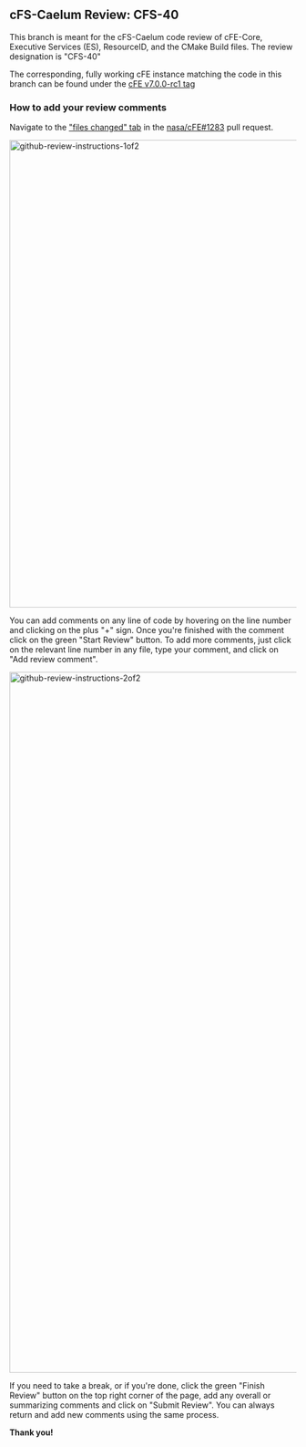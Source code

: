 ## cFS-Caelum Review: CFS-40

This branch is meant for the cFS-Caelum code review of cFE-Core, Executive Services (ES), ResourceID, and the CMake Build files. The review designation is "CFS-40"

The corresponding, fully working cFE instance matching the code in this branch can be found under the [cFE v7.0.0-rc1 tag](https://github.com/nasa/cFE/releases/tag/v7.0.0-rc1)

### How to add your review comments

Navigate to the ["files changed" tab](https://github.com/nasa/cFE/pull/1283/files) in the [nasa/cFE#1283](https://github.com/nasa/cFE/pull/1283) pull request.


<img width="820" alt="github-review-instructions-1of2" src="https://user-images.githubusercontent.com/59618057/113956688-dca76a00-97eb-11eb-99d4-9ec84b459dce.png">


You can add comments on any line of code by hovering on the line number and clicking on the plus "+" sign. Once you're finished with the comment click on the green "Start Review" button. To add more comments, just click on the relevant line number in any file, type your comment, and click on "Add review comment".


<img width="1229" alt="github-review-instructions-2of2" src="https://user-images.githubusercontent.com/59618057/113956482-8508fe80-97eb-11eb-8197-618d4e25fa51.png">

 If you need to take a break, or if you're done, click the green "Finish Review" button on the top right corner of the
page, add any overall or summarizing comments and click on "Submit Review". You can always return and add new comments using the same process.

**Thank you!**
